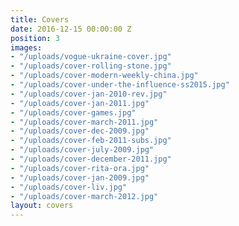 ```yaml
---
title: Covers
date: 2016-12-15 00:00:00 Z
position: 3
images:
- "/uploads/vogue-ukraine-cover.jpg"
- "/uploads/cover-rolling-stone.jpg"
- "/uploads/cover-modern-weekly-china.jpg"
- "/uploads/cover-under-the-influence-ss2015.jpg"
- "/uploads/cover-jan-2010-rev.jpg"
- "/uploads/cover-jan-2011.jpg"
- "/uploads/cover-games.jpg"
- "/uploads/cover-march-2011.jpg"
- "/uploads/cover-dec-2009.jpg"
- "/uploads/cover-feb-2011-subs.jpg"
- "/uploads/cover-july-2009.jpg"
- "/uploads/cover-december-2011.jpg"
- "/uploads/cover-rita-ora.jpg"
- "/uploads/cover-jan-2009.jpg"
- "/uploads/cover-liv.jpg"
- "/uploads/cover-march-2012.jpg"
layout: covers
---
```


